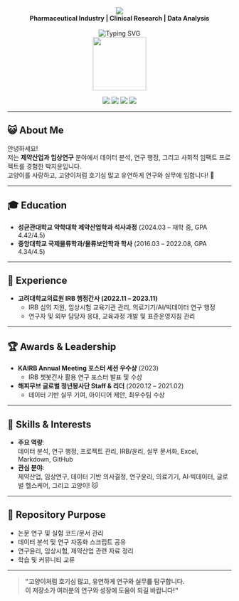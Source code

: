 <!-- 헤더 이미지 -->
<div align="center">
  <img src="https://capsule-render.vercel.app/api?type=waving&color=auto&height=200&section=header&text=JIYOON%20PARK&fontSize=55"/>
  <br>
  <b>Pharmaceutical Industry | Clinical Research | Data Analysis</b>
  <br><br>
  <img src="https://readme-typing-svg.demolab.com?font=Fira+Code&pause=1000&color=F7A6E0&center=true&vCenter=true&width=435&lines=Welcome+to+my+cat-themed+repo!+%F0%9F%90%BE" alt="Typing SVG" />
</div>

<div align="center">
  <img src="https://media.giphy.com/media/JIX9t2j0ZTN9S/giphy.gif" width="120"/>
</div>

<p align="center">
  <img src="https://img.shields.io/badge/Cat%20Lover-FFD700?style=flat-square&logo=cat&logoColor=white"/>
  <img src="https://img.shields.io/badge/Pharma-4B8BBE?style=flat-square"/>
  <img src="https://img.shields.io/badge/Clinical%20Research-FFB300?style=flat-square"/>
  <img src="https://img.shields.io/badge/Data%20Analysis-009688?style=flat-square"/>
</p>

---

## 😺 About Me

안녕하세요!  
저는 **제약산업과 임상연구** 분야에서 데이터 분석, 연구 행정, 그리고 사회적 임팩트 프로젝트를 경험한 박지윤입니다.  
고양이를 사랑하고, 고양이처럼 호기심 많고 유연하게 연구와 실무에 임합니다! 🐾

---

## 🎓 Education

- **성균관대학교 약학대학 제약산업학과 석사과정** (2024.03 – 재학 중, GPA 4.42/4.5)
- **중앙대학교 국제물류학과/물류보안학과 학사** (2016.03 – 2022.08, GPA 4.34/4.5)

---

## 💼 Experience

- **고려대학교의료원 IRB 행정간사 (2022.11 – 2023.11)**
  - IRB 심의 지원, 임상시험 교육기관 관리, 의료기기/AI/빅데이터 연구 행정
  - 연구자 및 외부 담당자 응대, 교육과정 개발 및 표준운영지침 관리

---

## 🏆 Awards & Leadership

- **KAIRB Annual Meeting 포스터 세션 우수상** (2023)
  - IRB 챗봇간사 활용 연구 포스터 발표 및 수상
- **해피무브 글로벌 청년봉사단 Staff & 리더** (2020.12 – 2021.02)
  - 데이터 기반 실무 기여, 아이디어 제안, 최우수팀 수상

---

## 🔬 Skills & Interests

- **주요 역량**:  
  데이터 분석, 연구 행정, 프로젝트 관리, IRB/윤리, 실무 문서화, Excel, Markdown, GitHub
- **관심 분야**:  
  제약산업, 임상연구, 데이터 기반 의사결정, 연구윤리, 의료기기, AI·빅데이터, 글로벌 헬스케어, 그리고 고양이! 🐱

---

## 📂 Repository Purpose

- 논문 연구 및 실험 코드/문서 관리
- 데이터 분석 및 연구 자동화 스크립트 공유
- 연구윤리, 임상시험, 제약산업 관련 자료 정리
- 학습 및 커뮤니티 교류

---

> **"고양이처럼 호기심 많고, 유연하게 연구와 실무를 탐구합니다.  
> 이 저장소가 여러분의 연구와 성장에 도움이 되길 바랍니다!"**

<!--
더 많은 고양이 이미지, 배지, 인용구 등 추가 가능!
원하는 스타일이 있으면 언제든 말씀해 주세요.
-->
